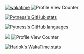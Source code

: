[![wakatime](https://wakatime.com/badge/user/e74a92a1-8c7a-40bf-abc8-2a06e1ff6757.svg)](https://wakatime.com/@e74a92a1-8c7a-40bf-abc8-2a06e1ff6757)
![Profile View Counter](https://komarev.com/ghpvc/?username=pytness)




<!--
### Hi there 👋
**Pytness/pytness** is a ✨ _special_ ✨ repository because its `README.md` (this file) appears on your GitHub profile.

Here are some ideas to get you started:

- 🔭 I’m currently working on ...
- 🌱 I’m currently learning ...
- 👯 I’m looking to collaborate on ...
- 🤔 I’m looking for help with ...
- 💬 Ask me about ...
- 📫 How to reach me: ...
- 😄 Pronouns: ...
- ⚡ Fun fact: ...
-->


[![Pytness's GitHub stats](https://github-readme-stats.vercel.app/api?username=pytness&show_icons=true&count_private=true&theme=transparent)](https://github.com/anuraghazra/github-readme-stats)

[![Pytness's GitHub languages](https://github-readme-stats.vercel.app/api/top-langs/?username=pytness&count_private=true&layout=compact&theme=transparent)](https://github.com/anuraghazra/github-readme-stats)

![](https://hit.yhype.me/github/profile?user_id=23234809)
![Profile View Counter](https://komarev.com/ghpvc/?username=pytness)

[![Harlok's WakaTime stats](https://github-readme-stats.vercel.app/api/wakatime?username=@pytness&theme=transparent&layout=compact)](https://github.com/anuraghazra/github-readme-stats)
